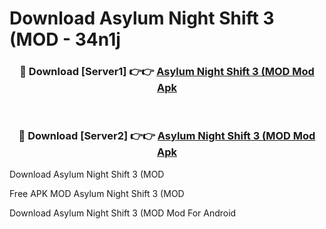 # Download Asylum Night Shift 3 (MOD - 34n1j



<div align="center">
<h3>🔴 Download [Server1] 👉👉 <a href="https://momento.my/?title=Asylum_Night_Shift_3_(MOD">Asylum Night Shift 3 (MOD Mod Apk</a></h3><br>

<h3>🔴 Download [Server2] 👉👉 <a href="https://momento.my/?title=Asylum_Night_Shift_3_(MOD">Asylum Night Shift 3 (MOD Mod Apk</a></h3>
</div>



Download Asylum Night Shift 3 (MOD 

Free APK MOD Asylum Night Shift 3 (MOD 

Download Asylum Night Shift 3 (MOD Mod For Android

